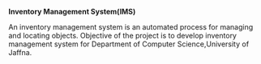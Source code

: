 **Inventory Management System(IMS)**

An inventory management system is an automated process for managing and locating objects. Objective of the project is to develop inventory management system for Department of Computer Science,University of Jaffna.